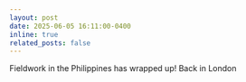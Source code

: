 ```yaml
---
layout: post
date: 2025-06-05 16:11:00-0400
inline: true
related_posts: false
---
```


Fieldwork in the Philippines has wrapped up! Back in London
